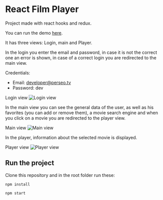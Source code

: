 # React Film Player

Project made with react hooks and redux. 

You can run the demo [here](https://react-film-player.netlify.app).

It has three views: Login, main and Player. 

In the login you enter the email and password, in case it is not the correct one an error is shown, in case of a correct login you are redirected to the main view.

Credentials:
- Email: developer@perseo.tv
- Password: dev

Login view 
![Login view](https://i.gyazo.com/577b29564fb0e44a2bbf638ae79011ba.png)

In the main view you can see the general data of the user, as well as his favorites (you can add or remove them), a movie search engine and when you click on a movie you are redirected to the player view.

Main view 
![Main view](https://i.gyazo.com/e8073a68fd7819ea495d89bd5cdba152.png)

In the player, information about the selected movie is displayed. 

Player view 
![Player view](https://i.gyazo.com/cf094227b2a456bedaf0b736c6bca606.png)


## Run the project

Clone this repository and in the root folder run these: 

```
npm install

npm start

